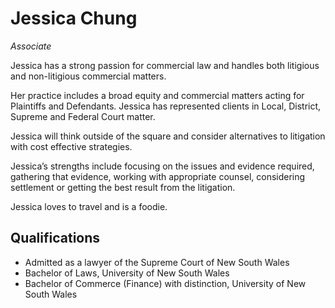 Jessica Chung
======

*Associate*

Jessica has a strong passion for commercial law and handles both litigious and non-litigious commercial matters. 

Her practice includes a broad equity and commercial matters acting for Plaintiffs and Defendants.  Jessica has represented clients in Local, District, Supreme and Federal Court matter. 

Jessica will think outside of the square and consider alternatives to litigation with cost effective strategies. 

Jessica’s strengths include focusing on the issues and evidence required, gathering that evidence, working with appropriate counsel, considering settlement or getting the best result from the litigation. 

Jessica loves to travel and is a foodie.


Qualifications
------

- Admitted as a lawyer of the Supreme Court of New South Wales
- Bachelor of Laws, University of New South Wales 
- Bachelor of Commerce (Finance) with distinction, University of New South Wales